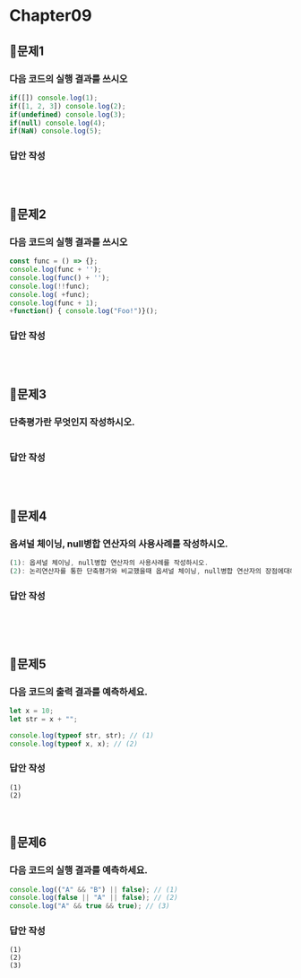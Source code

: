 # Chapter09
## 📌문제1
### 다음 코드의 실행 결과를 쓰시오
```js
if([]) console.log(1);
if([1, 2, 3]) console.log(2);
if(undefined) console.log(3);
if(null) console.log(4);
if(NaN) console.log(5);
```
### 답안 작성
```
```

<br>

## 📌문제2
### 다음 코드의 실행 결과를 쓰시오
```js
const func = () => {};
console.log(func + '');
console.log(func() + '');
console.log(!!func);
console.log( +func);
console.log(func + 1);
+function() { console.log("Foo!")}();
```
### 답안 작성
```
```

<br>

## 📌문제3
### 단축평가란 무엇인지 작성하시오.
```
```
### 답안 작성
```
```

<br>


## 📌문제4
### 옵셔널 체이닝, null병합 연산자의 사용사례를 작성하시오.
```js
(1): 옵셔널 체이닝, null병합 연산자의 사용사례를 작성하시오.
(2): 논리연산자를 통한 단축평가와 비교했을때 옵셔널 체이닝, null병합 연산자의 장점에대해서 작성하시오.
```
### 답안 작성
```
```

<br>

<br>

## 📌문제5

### 다음 코드의 출력 결과를 예측하세요.
```js
let x = 10;
let str = x + "";

console.log(typeof str, str); // (1)
console.log(typeof x, x); // (2)
```

### 답안 작성
```
(1) 
(2) 
```

<br>

## 📌문제6

### 다음 코드의 실행 결과를 예측하세요.
```js
console.log(("A" && "B") || false); // (1)
console.log(false || "A" || false); // (2)
console.log("A" && true && true); // (3)
```

### 답안 작성
```
(1) 
(2) 
(3) 
```

<br>
